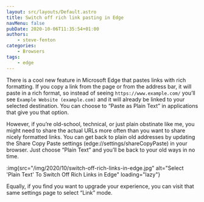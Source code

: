 ```yaml
---
layout: src/layouts/Default.astro
title: Switch off rich link pasting in Edge
navMenu: false
pubDate: 2020-10-06T11:35:54+01:00
authors:
    - steve-fenton
categories:
    - Browsers
tags:
    - edge
---
```


There is a cool new feature in Microsoft Edge that pastes links with rich formatting. If you copy a link from the page or from the address bar, it will paste in a rich format, so instead of seeing `https://www.example.com/` you’ll see `Example Website (example.com)` and it will already be linked to your selected destination. You can choose to “Paste as Plain Text” in applications that give you that option.

However, if you’re old-school, technical, or just plain obstinate like me, you might need to share the actual URLs more often than you want to share nicely formatted links. You can get back to plain old addresses by updating the Share Copy Paste settings (edge://settings/shareCopyPaste) in your browser. Just choose “Plain Text” and you’ll be back to your old ways in no time.

:img{src="/img/2020/10/switch-off-rich-links-in-edge.jpg" alt="Select 'Plain Text' To Switch Off Rich Links in Edge" loading="lazy"}

Equally, if you find you want to upgrade your experience, you can visit that same settings page to select “Link” mode.